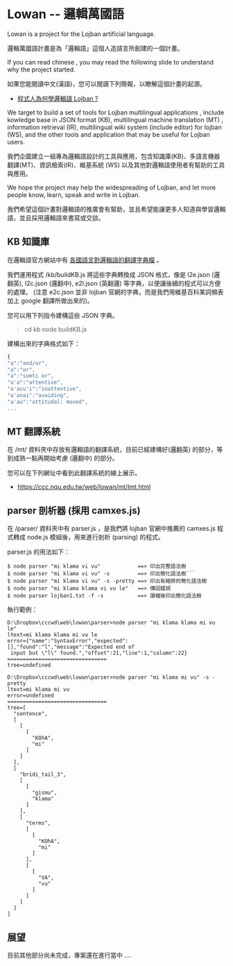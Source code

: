 # Lowan -- 邏輯萬國語

Lowan is a project for the Lojban artificial language.

邏輯萬國語計畫是為「邏輯語」這個人造語言所創建的一個計畫。

If you can read chinese , you may read the following slide to understand why the project started.

如果您能閱讀中文(漢語)，您可以閱讀下列簡報，以瞭解這個計畫的起源。

* [程式人為何學邏輯語 Lojban ?](http://www.slideshare.net/ccckmit/lojban)

We target to build a set of tools for Lojban multilingual applications , include kowledge base in JSON format (KB), multilingual machine translation (MT) , information retrieval (IR), multilingual wiki system (include editor) for lojban (WS), and the other tools and application that may be useful for Lojban users.

我們企圖建立一組專為邏輯語設計的工具與應用，包含知識庫(KB)、多語言機器翻譯(MT)、資訊檢索(IR)、維基系統 (WS) 以及其他對邏輯語使用者有幫助的工具與應用。


We hope the project may help the widespreading of Lojban, and let more people know, learn, speak and write in Lojban.

我們希望這個計畫對邏輯語的推廣會有幫助，並且希望能讓更多人知道與學習邏輯語，並且採用邏輯語來書寫或交談。

## KB 知識庫

在邏輯語官方網站中有 [各國語言對邏輯語的翻譯字典檔](http://jbovlaste.lojban.org/export/xml.html) 。

我們運用程式 /kb/buildKB.js 將這些字典轉換成 JSON 格式，像是 l2e.json (邏翻英), l2c.json (邏翻中), e2l.json (英翻邏) 等字典，以便讓後續的程式可以方便的處理。 (注意 e2c.json 並非 lojban 官網的字典，而是我們用維基百科某詞頻表加上 google 翻譯所做出來的)。

您可以用下列指令建構這些 JSON 字典。

> cd kb
> node buildKB.js

建構出來的字典格式如下：

```javascript
{
"a":"and/or",
"a":"or",
"a":"sumti or",
"a'a":"attentive",
"a'acu'i":"inattentive",
"a'anai":"avoiding",
"a'au":"attitudal: moved",
...
```

## MT 翻譯系統

在 /mt/ 資料夾中存放有邏輯語的翻譯系統，目前已經建構好(邏翻英) 的部分，等到成熟一點再開始考慮 (邏翻中) 的部分。

您可以在下列網址中看到此翻譯系統的線上展示。

* <https://ccc.nqu.edu.tw/web/lowan/mt/lmt.html>

## parser 剖析器 (採用 camxes.js)

在 /parser/ 資料夾中有 parser.js ，是我們將 lojban 官網中推薦的 camxes.js 程式轉成 node.js 模組後，用來進行剖析 (parsing) 的程式。

parser.js 的用法如下：

```
$ node parser "mi klama vi vu"            ==> 印出完整語法樹
$ node parser "mi klama vi vu" -s         ==> 印出簡化語法樹```
$ node parser "mi klama vi vu" -s -pretty ==> 印出有縮排的簡化語法樹
$ node parser "mi klama klama vi vu le"   ==> 傳回錯誤
$ node parser lojban1.txt -f -s           ==> 讀檔後印出簡化語法樹
```

執行範例：

```
D:\Dropbox\cccwd\web\lowan\parser>node parser "mi klama klama mi vu le"
ltext=mi klama klama mi vu le
error={"name":"SyntaxError","expected":[],"found":"l","message":"Expected end of
 input but \"l\" found.","offset":21,"line":1,"column":22}
================================
tree=undefined

D:\Dropbox\cccwd\web\lowan\parser>node parser "mi klama mi vu" -s -pretty
ltext=mi klama mi vu
error=undefined
================================
tree=[
  "sentence",
  [
    [
      [
        "KOhA",
        "mi"
      ]
    ]
  ],
  [
    "bridi_tail_3",
    [
      [
        "gismu",
        "klama"
      ]
    ],
    [
      "terms",
      [
        [
          "KOhA",
          "mi"
        ]
      ],
      [
        [
          "VA",
          "vu"
        ]
      ]
    ]
  ]
]
```

## 展望

目前其他部分尚未完成，專案還在進行當中 ....


